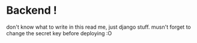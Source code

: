 # Backend !

don't know what to write in this read me, just django stuff.
musn't forget to change the secret key before deploying :O